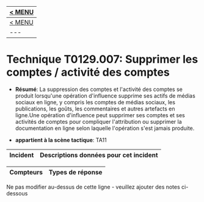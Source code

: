 |[< MENU](../README.md)|
|---|
|[< MENU](../../README.md)|
|---|
# Technique T0129.007: Supprimer les comptes / activité des comptes

* **Résumé**: La suppression des comptes et l'activité des comptes se produit lorsqu'une opération d'influence supprime ses actifs de médias sociaux en ligne, y compris les comptes de médias sociaux, les publications, les goûts, les commentaires et autres artefacts en ligne.Une opération d'influence peut supprimer ses comptes et ses activités de comptes pour compliquer l'attribution ou supprimer la documentation en ligne selon laquelle l'opération s'est jamais produite.

* **appartient à la scène tactique**: TA11


|Incident |Descriptions données pour cet incident |
|-------- |-------------------- |



|Compteurs |Types de réponse |
|-------- |-------------- |


Ne pas modifier au-dessus de cette ligne - veuillez ajouter des notes ci-dessous